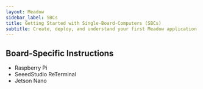 ```yaml
---
layout: Meadow
sidebar_label: SBCs
title: Getting Started with Single-Board-Computers (SBCs)
subtitle: Create, deploy, and understand your first Meadow application.
---
```


## Board-Specific Instructions
* Raspberry Pi
* SeeedStudio ReTerminal
* Jetson Nano